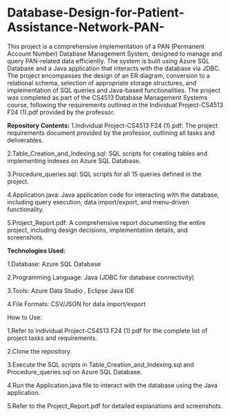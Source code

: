 # Database-Design-for-Patient-Assistance-Network-PAN-

This project is a comprehensive implementation of a PAN (Permanent Account Number) Database Management System, designed to manage and query PAN-related data efficiently. The system is built using Azure SQL Database and a Java application that interacts with the database via JDBC. The project encompasses the design of an ER diagram, conversion to a relational schema, selection of appropriate storage structures, and implementation of SQL queries and Java-based functionalities. The project was completed as part of the CS4513 Database Management Systems course, following the requirements outlined in the Individual Project-CS4513 F24 (1).pdf provided by the professor.

**Repository Contents:**
1.Individual Project-CS4513 F24 (1).pdf:
The project requirements document provided by the professor, outlining all tasks and deliverables.

2.Table_Creation_and_Indexing.sql:
SQL scripts for creating tables and implementing indexes on Azure SQL Database.

3.Procedure_queries.sql:
SQL scripts for all 15 queries defined in the project.

4.Application.java:
Java application code for interacting with the database, including query execution, data import/export, and menu-driven functionality.

5.Project_Report.pdf:
A comprehensive report documenting the entire project, including design decisions, implementation details, and screenshots.

**Technologies Used:**

1.Database: Azure SQL Database

2.Programming Language: Java (JDBC for database connectivity)

3.Tools: Azure Data Studio , Eclipse Java IDE

4.File Formats: CSV/JSON for data import/export

How to Use:

1.Refer to Individual Project-CS4513 F24 (1).pdf for the complete list of project tasks and requirements.

2.Clone the repository.

3.Execute the SQL scripts in Table_Creation_and_Indexing.sql and Procedure_queries.sql on Azure SQL Database.

4.Run the Application.java file to interact with the database using the Java application.

5.Refer to the Project_Report.pdf for detailed explanations and screenshots.
